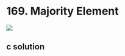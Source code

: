 # 169. Majority Element
<img src="https://github.com/vampire1996/LeetCode/blob/master/Problems/101-200/169.MajorityElement/problem.png"/>

## c solution
```c

```
